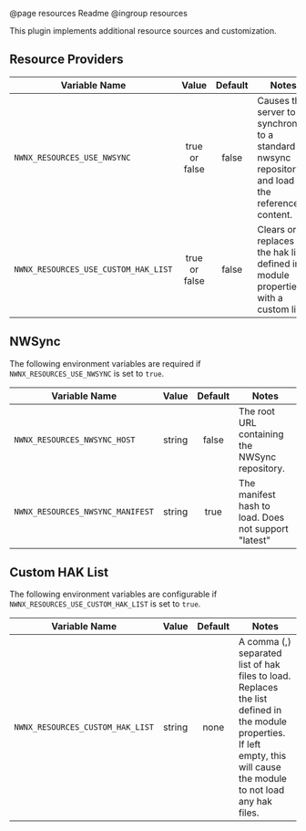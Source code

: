 @page resources Readme
@ingroup resources 

This plugin implements additional resource sources and customization.

## Resource Providers

| Variable Name                        | Value | Default | Notes |
|--------------------------------------| :----: | :----: |----------------------------- |
| `NWNX_RESOURCES_USE_NWSYNC`          | true or false | false | Causes the server to synchronise to a standard nwsync repository, and load the referenced content.
| `NWNX_RESOURCES_USE_CUSTOM_HAK_LIST` | true or false | false | Clears or replaces the hak list defined in module properties with a custom list.

## NWSync

The following environment variables are required if `NWNX_RESOURCES_USE_NWSYNC` is set to `true`.

| Variable Name                | Value  |  Default  | Notes |
|------------------------------|:------:|:---------:|----------------------------- |
| `NWNX_RESOURCES_NWSYNC_HOST` | string |   false   | The root URL containing the NWSync repository.
| `NWNX_RESOURCES_NWSYNC_MANIFEST` | string |   true    | The manifest hash to load. Does not support "latest"

## Custom HAK List

The following environment variables are configurable if `NWNX_RESOURCES_USE_CUSTOM_HAK_LIST` is set to `true`.

| Variable Name                    | Value  | Default | Notes |
|----------------------------------|:------:|:-------:|----------------------------- |
| `NWNX_RESOURCES_CUSTOM_HAK_LIST` | string |  none   | A comma (,) separated list of hak files to load. Replaces the list defined in the module properties.<br/>If left empty, this will cause the module to not load any hak files.
